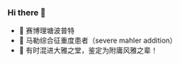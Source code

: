 ### Hi there 👋

 - 🏫 赛博理塘波普特
 - 🐎 马勒综合征重度患者（severe mahler addition）
 - 🥚 有时混进大雅之堂，鉴定为附庸风雅之辈！
 
<!--
**ye-rm/ye-rm** is a ✨ _special_ ✨ repository because its `README.md` (this file) appears on your GitHub profile.

Here are some ideas to get you started:

- 🔭 I’m currently working on ...
- 🌱 I’m currently learning ...
- 👯 I’m looking to collaborate on ...
- 🤔 I’m looking for help with ...
- 💬 Ask me about ...
- 📫 How to reach me: ...
- 😄 Pronouns: ...
- ⚡ Fun fact: ...
-->
